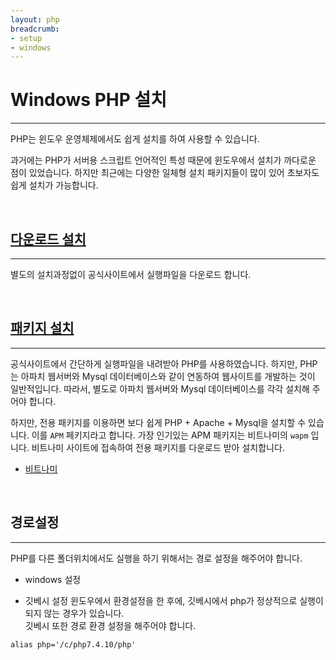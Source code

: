 ```yaml
---
layout: php
breadcrumb:
- setup
- windows
---
```


# Windows PHP 설치
---
PHP는 윈도우 운영체제에서도 쉽게 설치를 하여 사용할 수 있습니다.

과거에는 PHP가 서버용 스크립트 언어적인 특성 때문에 윈도우에서 설치가 까다로운 점이 있었습니다. 
하지만 최근에는 다양한 일체형 설치 패키지들이 많이 있어 초보자도 쉽게 설치가 가능합니다.

<br>

## [다운로드 설치](download)
---
별도의 설치과정없이 공식사이트에서 실행파일을 다운로드 합니다.

<br>

## [패키지 설치](bitnami)
---
공식사이트에서 간단하게 실행파일을 내려받아 PHP를 사용하였습니다. 하지만, PHP는 아파치 웹서버와 Mysql 데이터베이스와 같이 연동하여 웹사이트를 개발하는 것이 일반적입니다. 따라서, 별도로 아파치 웹서버와 Mysql 데이터베이스를 각각 설치해 주어야 합니다.  

하지만, 전용 패키지를 이용하면 보다 쉽게 PHP + Apache + Mysql을 설치할 수 있습니다. 이를 `APM` 페키지라고 합니다. 가장 인기있는 APM 패키지는 비트나미의 `wapm` 입니다. 비트나미 사이트에 접속하여 전용 패키지를 다운로드 받아 설치합니다.

* [비트나미](bitnami)

<br>

## 경로설정
---
PHP를 다른 폴더위치에서도 실행을 하기 위해서는 경로 설정을 해주어야 합니다.

* windows 설정

* 깃베시 설정
윈도우에서 환경설정을 한 후에, 깃베시에서 php가 정상적으로 실행이 되지 않는 경우가 있습니다.  
깃베시 또한 경로 환경 설정을 해주어야 합니다.

```
alias php='/c/php7.4.10/php'
```


